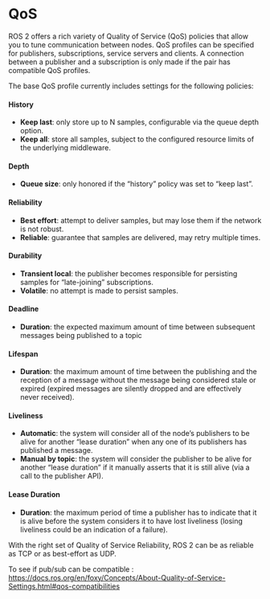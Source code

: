 # QoS

ROS 2 offers a rich variety of Quality of Service (QoS) policies that allow you to tune communication between nodes. 
QoS profiles can be specified for publishers, subscriptions, service servers and clients. A connection between a 
publisher and a subscription is only made if the pair has compatible QoS profiles.


The base QoS profile currently includes settings for the following policies:

#### History

  - **Keep last**: only store up to N samples, configurable via the queue depth option.
  - **Keep all**: store all samples, subject to the configured resource limits of the underlying middleware.

#### Depth

  - **Queue size**: only honored if the “history” policy was set to “keep last”.

#### Reliability

  - **Best effort**: attempt to deliver samples, but may lose them if the network is not robust.
  - **Reliable**: guarantee that samples are delivered, may retry multiple times.

#### Durability

  - **Transient local**: the publisher becomes responsible for persisting samples for “late-joining” subscriptions.
  - **Volatile**: no attempt is made to persist samples.

#### Deadline

  - **Duration**: the expected maximum amount of time between subsequent messages being published to a topic

#### Lifespan

  - **Duration**: the maximum amount of time between the publishing and the reception of a message without the message being considered stale or expired (expired messages are silently dropped and are effectively never received).

#### Liveliness

  - **Automatic**: the system will consider all of the node’s publishers to be alive for another “lease duration” when any one of its publishers has published a message.
  - **Manual by topic**: the system will consider the publisher to be alive for another “lease duration” if it manually asserts that it is still alive (via a call to the publisher API).

#### Lease Duration

  - **Duration**: the maximum period of time a publisher has to indicate that it is alive before the system considers it to have lost liveliness (losing liveliness could be an indication of a failure).


With the right set of Quality of Service Reliability, ROS 2 can be as reliable as TCP or as best-effort as UDP.

To see if pub/sub can be compatible : https://docs.ros.org/en/foxy/Concepts/About-Quality-of-Service-Settings.html#qos-compatibilities
